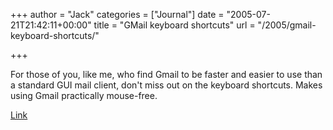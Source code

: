 +++
author = "Jack"
categories = ["Journal"]
date = "2005-07-21T21:42:11+00:00"
title = "GMail keyboard shortcuts"
url = "/2005/gmail-keyboard-shortcuts/"

+++

For those of you, like me, who find Gmail to be faster and easier to use than a standard GUI mail client, don't miss out on the keyboard shortcuts. Makes using Gmail practically mouse-free.

[Link][1]

 [1]: http://mail.google.com/support/bin/answer.py?answer=6594